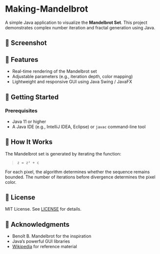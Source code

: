 # Making-Mandelbrot

A simple Java application to visualize the **Mandelbrot Set**. This project demonstrates complex number iteration and fractal generation using Java.

## 📸 Screenshot


## 🧮 Features

* Real-time rendering of the Mandelbrot set
* Adjustable parameters (e.g., iteration depth, color mapping)
* Lightweight and responsive GUI using Java Swing / JavaFX

## 🚀 Getting Started

### Prerequisites

* Java 11 or higher
* A Java IDE (e.g., IntelliJ IDEA, Eclipse) or `javac` command-line tool

## 🧠 How It Works

The Mandelbrot set is generated by iterating the function:

> `z = z² + c`

For each pixel, the algorithm determines whether the sequence remains bounded. The number of iterations before divergence determines the pixel color.

## 📝 License

MIT License. See [LICENSE](LICENSE) for details.

## 🙌 Acknowledgments

* Benoît B. Mandelbrot for the inspiration
* Java’s powerful GUI libraries
* [Wikipedia](https://en.wikipedia.org/wiki/Mandelbrot_set) for reference material

